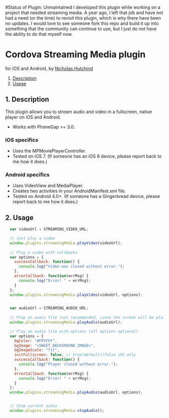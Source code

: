 #Status of Plugin: Unmaintained
I developed this plugin while working on a project that needed streaming media. A year ago, I left that job and have not had a need (or the time) to revisit this plugin, which is why there have been no updates. I would love to see someone fork this repo and build it up into something that the community can continue to use, but I just do not have the ability to do that myself now.

# Cordova Streaming Media plugin 

for iOS and Android, by [Nicholas Hutchind](https://github.com/nchutchind)

1. [Description](https://github.com/nchutchind/Streaming-Media-Cordova-Plugin#1-description)
2. [Usage](https://github.com/nchutchind/Streaming-Media-Cordova-Plugin#2-usage)

## 1. Description

This plugin allows you to stream audio and video in a fullscreen, native player on iOS and Android.

* Works with PhoneGap >= 3.0.

### iOS specifics
* Uses the MPMoviePlayerController.
* Tested on iOS 7. (If someone has an iOS 6 device, please report back to me how it does.)

### Android specifics
* Uses VideoView and MediaPlayer.
* Creates two activities in your AndroidManifest.xml file.
* Tested on Android 4.0+. (If someone has a Gingerbread device, please report back to me how it does.)

## 2. Usage

```javascript
  var videoUrl = STREAMING_VIDEO_URL;

  // Just play a video
  window.plugins.streamingMedia.playVideo(videoUrl);
  
  // Play a video with callbacks
  var options = {
    successCallback: function() {
      console.log("Video was closed without error.");
    },
    errorCallback: function(errMsg) {
      console.log("Error! " + errMsg);
    }
  };
  window.plugins.streamingMedia.playVideo(videoUrl, options);


  var audioUrl = STREAMING_AUDIO_URL;
  
  // Play an audio file (not recommended, since the screen will be plain black)
  window.plugins.streamingMedia.playAudio(audioUrl);

  // Play an audio file with options (all options optional)
  var options = {
    bgColor: "#FFFFFF",
    bgImage: "<SWEET_BACKGROUND_IMAGE>",
    bgImageScale: "fit",
    initFullscreen: false, // true(default)/false iOS only
    successCallback: function() {
      console.log("Player closed without error.");
    },
    errorCallback: function(errMsg) {
      console.log("Error! " + errMsg);
    }
  };
  window.plugins.streamingMedia.playAudio(audioUrl, options);


  // Stop current audio
  window.plugins.streamingMedia.stopAudio();

```
